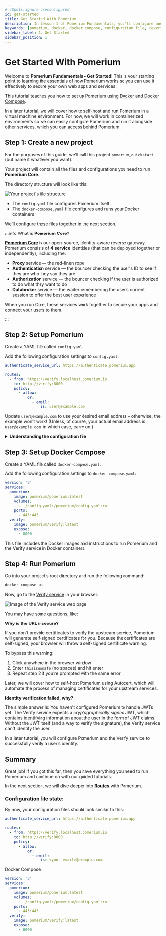 ```yaml
---
# cSpell:ignore preconfigured
id: get-started
title: Get Started With Pomerium
description: In lesson 1 of Pomerium Fundamentals, you'll configure and run a Pomerium instance with Docker.
keywords: [pomerium, docker, docker compose, configuration file, reverse proxy]
sidebar_label: 1. Get Started
sidebar_position: 1
---
```


# Get Started With Pomerium

Welcome to **Pomerium Fundamentals - Get Started**! This is your starting point to learning the essentials of how Pomerium works so you can use it effectively to secure your own web apps and services.

This tutorial teaches you how to set up Pomerium using [Docker](https://docs.docker.com/install/) and [Docker Compose](https://docs.docker.com/compose/install/).

In a later tutorial, we will cover how to self-host and run Pomerium in a virtual machine environment. For now, we will work in containerized environments so we can easily configure Pomerium and run it alongside other services, which you can access behind Pomerium.

## Step 1: Create a new project

For the purposes of this guide, we’ll call this project `pomerium_quickstart` (but name it whatever you want).

Your project will contain all the files and configurations you need to run **Pomerium Core**.

The directory structure will look like this:

![Your project's file structure](../img/get-started/pomerium-file-structure.png)

- The `config.yaml` file configures Pomerium itself
- The `docker-compose.yaml` file configures and runs your Docker containers

We’ll configure these files together in the next section.

:::info What is **Pomerium Core**?

[**Pomerium Core**](/docs/deploy/core) is our open-source, identity-aware reverse gateway. Pomerium consists of **4 service** identities (that can be deployed together or independently), including the:

- **Proxy** service — the red-linen rope
- **Authentication** service — the bouncer checking the user's ID to see if they are who they say they are
- **Authorization** service — the bouncer checking if the user is authorized to do what they want to do
- **Databroker** service — the waiter remembering the user’s current session to offer the best user experience

When you run Core, these services work together to secure your apps and connect your users to them.

:::

## Step 2: Set up Pomerium

Create a YAML file called `config.yaml`.

Add the following configuration settings to `config.yaml`:

```yaml title="config.yaml"
authenticate_service_url: https://authenticate.pomerium.app

routes:
  - from: https://verify.localhost.pomerium.io
    to: http://verify:8000
    policy:
      - allow:
          or:
            - email:
                is: user@example.com
```

Update `user@example.com` to use your desired email address – otherwise, the example won’t work! (Unless, of course, your actual email address is `user@example.com`, in which case, carry on.)

<details>
  <summary><b>Understanding the configuration file</b></summary>
  <div>
  <b>The Authenticate Service URL</b>

The `authenticate_service_url` setting provides an externally accessible URL that Pomerium’s **Authentication Service** uses to manage client authentication. It works like this:

  <ol>
    <li>You request to access an app protected behind Pomerium</li>
    <li>The Authentication Service receives the request, and uses the `authenticate_service_url` to redirect you to the <b>Identity Provider</b> to sign in</li>
  </ol>

(If it helps to understand why, it’s because our waiter, Pomerium, needs to cross-reference with a list of users to go, “Ah, I see you’re on our list. Right this way, please.”)

  </div>
  <div>
  <b>What Identity Provider?</b>

Pomerium relies on an Identity Provider (IdP) to authenticate users and authorize requests (it’s the list we just mentioned, except the IdP gives you a token badge so Pomerium recognizes you).

You probably noticed this configuration file doesn’t include an Identity Provider – that’s because you’re using Pomerium’s <b>Hosted Authentication Service</b>, which provides a preconfigured identity provider for you.

This way, you can just plug and play. (Don’t worry; we’ll show you how to configure your own identity provider later!)

  </div>
  <div>
  <b>What about the routes?</b>

We’ll learn more about routes in the next section, but for now, just know that the `from` route is the externally accessible URL that Pomerium will redirect you to after authenticating with your identity provider.

  </div>
</details>

## Step 3: Set up Docker Compose

Create a YAML file called `docker-compose.yaml`.

Add the following configuration settings to `docker-compose.yaml`:

```yaml title="docker-compose.yaml"
version: '3'
services:
  pomerium:
    image: pomerium/pomerium:latest
    volumes:
      - ./config.yaml:/pomerium/config.yaml:ro
    ports:
      - 443:443
  verify:
    image: pomerium/verify:latest
    expose:
      - 8000
```

This file includes the Docker images and instructions to run Pomerium and the Verify service in Docker containers.

## Step 4: Run Pomerium

Go into your project’s root directory and run the following command:

```sh
docker compose up
```

Now, go to the [Verify service](https://verify.localhost.pomerium.io/) in your browser.

![Image of the Verify service web page](../img/get-started/verify-state.png)

You may have some questions, like:

**Why is the URL insecure?**

If you don’t provide certificates to verify the upstream service, Pomerium will generate self-signed certificates for you. Because the certificates are self-signed, your browser will throw a self-signed certificate warning.

To bypass this warning:

1. Click anywhere in the browser window
2. Enter `thisisunsafe` (no spaces) and hit enter
3. Repeat step 2 if you’re prompted with the same error

Later, we will cover how to self-host Pomerium using Autocert, which will automate the process of managing certificates for your upstream services.

**Identity verification failed, why?**

The simple answer is: You haven't configured Pomerium to handle JWTs yet. The Verify service expects a _cryptographically signed_ JWT, which contains identifying information about the user in the form of JWT claims. Without the JWT itself (and a way to verify the signature), the Verify service can't identity the user.

In a later tutorial, you will configure Pomerium and the Verify service to successfully verify a user’s identity.

## Summary

Great job! If you got this far, then you have everything you need to run Pomerium and continue on with our guided tutorials.

In the next section, we will dive deeper into [**Routes**](/docs/courses/fundamentals/build-routes) with Pomerium.

### Configuration file state:

By now, your configuration files should look similar to this:

```yaml
authenticate_service_url: https://authenticate.pomerium.app

routes:
  - from: https://verify.localhost.pomerium.io
    to: http://verify:8000
    policy:
      - allow:
          or:
            - email:
                is: <your-email>@example.com
```

Docker Compose:

```yaml
version: '3'
services:
  pomerium:
    image: pomerium/pomerium:latest
    volumes:
      - ./config.yaml:/pomerium/config.yaml:ro
    ports:
      - 443:443
  verify:
    image: pomerium/verify:latest
    expose:
      - 8000
```
